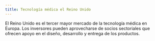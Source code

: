 ```yaml
---
title: Tecnología médica el Reino Unido
---
```

El Reino Unido es el tercer mayor mercado de la tecnología médica en Europa. Los inversores pueden aprovecharse de socios sectoriales que ofrecen apoyo en el diseño, desarrollo y entrega de los productos.
